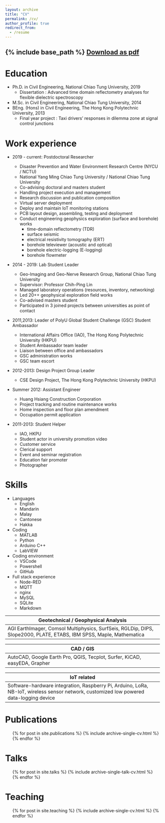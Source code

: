 ```yaml
---
layout: archive
title: "CV"
permalink: /cv/
author_profile: true
redirect_from:
  - /resume
---
```


{% include base_path %} [Download as pdf](../files/cv.pdf)
---

Education
======
- Ph.D. in Civil Engineering, National Chiao Tung University, 2019
  - Dissertation : Advanced time domain reflectometry analyses for flexible dielectric spectroscopy
- M.Sc. in Civil Engineering, National Chiao Tung University, 2014
- BEng. (Hons) in Civil Engineering, The Hong Kong Polytechnic University, 2013
  - Final year project : Taxi drivers’ responses in dilemma zone at signal control junctions

Work experience
======
- 2019 - current: Postdoctoral Researcher
  - Disaster Prevention and Water Environment Research Centre (NYCU / NCTU)
  - National Yang Ming Chiao Tung University / National Chiao Tung University
  - Co-advising doctoral and masters student
  - Handling project execution and management 
  - Research discussion and publication composition
  - Virtual server deployment 
  - Deploy and maintain IoT monitoring stations
  - PCB layout design, assembling, testing and deployment   
  - Conduct engineering geophysics exploration (surface and borehole) works 
    - time-domain reflectometry (TDR)
    - surface seismic 
    - electrical resistivity tomography (ERT)
    - borehole televiewer (acoustic and optical)
    - borehole electric-logging (E-logging)
    - borehole flowmeter

- 2014 - 2019: Lab Student Leader
  - Geo-Imaging and Geo-Nerve Research Group, National Chiao Tung University
  - Supervisor: Professor Chih-Ping Lin
  - Managed laboratory operations (resources, inventory, networking)
  - Led 20++ geophysical exploration field works
  - Co-advised masters student
  - Participated in 3 joined projects between universities as point of contact 

- 2011,2013: Leader of PolyU Global Student Challenge (GSC) Student Ambassador
  - International Affairs Office (IAO), The Hong Kong Polytechnic University (HKPU)
  - Student Ambassador team leader
  - Liaison between office and ambassadors
  - GSC administration works
  - GSC team escort

- 2012-2013: Design Project Group Leader
  - CSE Design Project, The Hong Kong Polytechnic University (HKPU)

- Summer 2012: Assistant Engineer
  - Huang Hsiang Construction Corporation
  - Project tracking and routine maintenance works
  - Home inspection and floor plan amendment
  - Occupation permit application
 
- 2011-2013: Student Helper
  - IAO, HKPU
  - Student actor in university promotion video
  - Customer service
  - Clerical support
  - Event and seminar registration
  - Education fair promoter
  - Photographer

 
Skills
======
- Languages
  -	English
  -	Mandarin
  -	Malay
  -	Cantonese
  -	Hakka
- Coding
  - MATLAB
  - Python
  - Arduino C++  
  - LabVIEW
- Coding environment
  - VSCode
  - Powershell
  - GitHub
- Full stack experience
  - Node-RED
  - MQTT
  - nginx
  - MySQL
  - SQLite
  - Markdown

|Geotechnical / Geophysical Analysis
|---|
|AGI EarthImager, Comsol Multiphysics, SurfSeis, RGLDip, DIPS, Slope2000, PLATE, ETABS, IBM SPSS, Maple, Mathematica

|CAD / GIS
|---|
|AutoCAD, Google Earth Pro, QGIS, Tecplot, Surfer, KiCAD, easyEDA, Grapher

|IoT related
|---|
|Software-hardware integration, Raspberry Pi, Arduino, LoRa, NB-IoT, wireless sensor network, customized low powered data-logging device


Publications
======
  <ul>{% for post in site.publications %}
    {% include archive-single-cv.html %}
  {% endfor %}</ul>
  
Talks
======
  <ul>{% for post in site.talks %}
    {% include archive-single-talk-cv.html %}
  {% endfor %}</ul>
  
Teaching
======
  <ul>{% for post in site.teaching %}
    {% include archive-single-cv.html %}
  {% endfor %}</ul>
  
<!-- Service and leadership
======
* Currently signed in to 43 different slack teams -->

